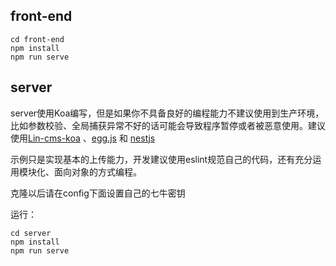 ## front-end

```
cd front-end
npm install
npm run serve
```



## server

server使用Koa编写，但是如果你不具备良好的编程能力不建议使用到生产环境，比如参数校验、全局捕获异常不好的话可能会导致程序暂停或者被恶意使用。建议使用[Lin-cms-koa](<https://github.com/TaleLin/lin-cms-koa>) 、[egg.js](<https://eggjs.org/>) 和 [nestjs](https://nestjs.com)

示例只是实现基本的上传能力，开发建议使用eslint规范自己的代码，还有充分运用模块化、面向对象的方式编程。

克隆以后请在config下面设置自己的七牛密钥

运行：

```
cd server
npm install
npm run serve
```

